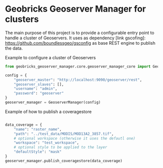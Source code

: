 Geobricks Geoserver Manager for clusters
=====================

The main purpose of this project is to provide a configurable entry point to handle a cluster of Geoservers.
It uses as dependency [link gscofing]: https://github.com/boundlessgeo/gsconfig as base REST engine to publish the data.

Example to configure a cluster of Geoservers
```python
from geobricks_geoserver_manager.core.geoserver_manager_core import GeoserverManager

config = {
    "geoserver_master": "http://localhost:9090/geoserver/rest",
    "geoserver_slaves": [],
    "username": "admin",
    "password": "geoserver"
}
geoserver_manager = GeoserverManager(config)
```

Example of how to publish a coveragestore

```python

data_coverage = {
    "name": "raster_name",
    "path": "../test_data/MODIS/MOD13A2_3857.tif",
    # optional workspace (otherwise it uses the defautl one)
    "workspace": "test_workspace",
    # optional style to be applied to the layer
    "defaultStyle": "mask"
}
geoserver_manager.publish_coveragestore(data_coverage)
```
